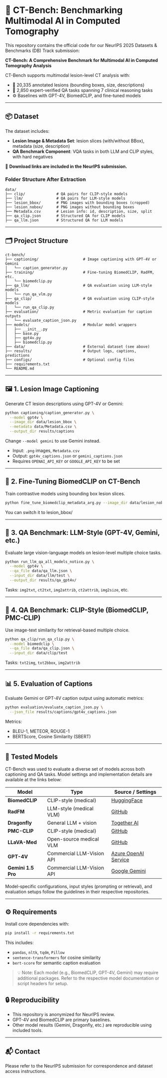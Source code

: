 # 🧠 CT-Bench: Benchmarking Multimodal AI in Computed Tomography

This repository contains the official code for our NeurIPS 2025 Datasets & Benchmarks (DB) Track submission:

**CT-Bench: A Comprehensive Benchmark for Multimodal AI in Computed Tomography Analysis**

CT-Bench supports multimodal lesion-level CT analysis with:
- 🧩 20,335 annotated lesions (bounding boxes, size, descriptions)
- 🧠 2,850 expert-verified QA tasks spanning 7 clinical reasoning tasks
- ⚙️ Baselines with GPT-4V, BiomedCLIP, and fine-tuned models

---

## 📦 Dataset

The dataset includes:
- **Lesion Image & Metadata Set**: lesion slices (with/without BBox), metadata (size, description)
- **QA Benchmark Component**: VQA tasks in both LLM and CLIP styles, with hard negatives

📝 **Download links are included in the NeurIPS submission.**

### Folder Structure After Extraction

```
data/
├── clip/              # QA pairs for CLIP-style models
├── llm/               # QA pairs for LLM-style models
├── lesion_bbox/       # PNG images with bounding boxes (cropped)
├── lesion_nobox/      # PNG images without bounding boxes
├── Metadata.csv       # Lesion info: id, description, size, split
├── qa_clip.json       # Structured QA for CLIP models
├── qa_llm.json        # Structured QA for LLM models
```

---

## 🗂️ Project Structure

```
ct-bench/
├── captioning/                    # Image captioning with GPT-4V or Gemini
│   └── caption_generator.py
├── training/                      # Fine-tuning BiomedCLIP, RadFM, etc.
│   └── biomedclip.py
├── qa_llm/                        # QA evaluation using LLM-style models
│   └── run_qa_vlm.py
├── qa_clip/                       # QA evaluation using CLIP-style models
│   └── run_qa_clip.py
├── evaluation/                    # Metric evaluation for caption outputs
│   └── evaluate_caption_json.py
├── models/                        # Modular model wrappers
│   ├── __init__.py
│   ├── base.py
│   ├── gpt4v.py
│   ├── biomedclip.py
├── data/                          # External dataset (see above)
├── results/                       # Output logs, captions, predictions
├── configs/                       # Optional config files
├── requirements.txt
└── README.md
```

---

## 🖼️ 1. Lesion Image Captioning

Generate CT lesion descriptions using GPT-4V or Gemini:

```bash
python captioning/caption_generator.py \
  --model gpt4v \
  --image_dir data/lesion_bbox \
  --metadata data/Metadata.csv \
  --output_dir results/captions
```

Change `--model gemini` to use Gemini instead.

- Input: `.png` images, `Metadata.csv`
- Output: `gpt4v_captions.json` or `gemini_captions.json`
- Requires `OPENAI_API_KEY` or `GOOGLE_API_KEY` to be set

---

## 🧪 2. Fine-Tuning BiomedCLIP on CT-Bench

Train contrastive models using bounding box lesion slices.

```bash
python fine_tune_biomedclip_metadata_arg.py --image_dir data/lesion_nobox
```

You can switch it to lesion_bbox/

---

## 🤖 3. QA Benchmark: LLM-Style (GPT-4V, Gemini, etc.)

Evaluate large vision-language models on lesion-level multiple choice tasks.

```bash
python run_llm_qa_all_models_notice.py \
  --model gpt4v \
  --qa_file data/qa_llm.json \
  --input_dir data/llm/test \
  --output_dir results/qa_gpt4v/
```

Tasks: `img2txt`, `ct2txt`, `img2attrib`, `ct2attrib`, `img2size`, etc.

---

## 🎯 4. QA Benchmark: CLIP-Style (BiomedCLIP, PMC-CLIP)

Use image-text similarity for retrieval-based multiple choice.

```bash
python qa_clip/run_qa_clip.py \
  --model biomedclip \
  --qa_file data/qa_clip.json \
  --input_dir data/clip/test
```

Tasks: `txt2img`, `txt2bbox`, `img2attrib`

---

## 📊 5. Evaluation of Captions

Evaluate Gemini or GPT-4V caption output using automatic metrics:

```bash
python evaluation/evaluate_caption_json.py \
  --json_file results/captions/gpt4v_captions.json
```

Metrics:
- BLEU-1, METEOR, ROUGE-1
- BERTScore, Cosine Similarity (SBERT)

---

## 🧪 Tested Models

CT-Bench was used to evaluate a diverse set of models across both captioning and QA tasks. Model settings and implementation details are available at the links below:

| Model              | Type                   | Source / Settings |
|--------------------|------------------------|--------------------|
| **BiomedCLIP**       | CLIP-style (medical)     | [HuggingFace](https://huggingface.co/microsoft/BiomedCLIP-PubMedBERT_256-vit_base_patch16_224) |
| **RadFM**            | LLM-style (medical VLM)  | [GitHub](https://github.com/chaoyi-wu/RadFM/tree/main/src) |
| **Dragonfly**        | General LLM + vision     | [Together AI](https://www.together.ai/blog/dragonfly-v1) |
| **PMC-CLIP**         | CLIP-style (medical)     | [GitHub](https://github.com/WeixiongLin/PMC-CLIP/tree/b0b81e3629740b4af837338ab5afa46e5d03a18e) |
| **LLaVA-Med**        | Open-source medical VLM  | [GitHub](https://github.com/microsoft/LLaVA-Med) |
| **GPT-4V**           | Commercial LLM-Vision API| [Azure OpenAI Service](https://azure.microsoft.com/en-us/products/ai-services/openai-service) |
| **Gemini 1.5 Pro**   | Commercial LLM-Vision API| [Google Gemini](https://ai.google.dev/gemini-api) |

Model-specific configurations, input styles (prompting or retrieval), and evaluation setups follow the guidelines in their respective repositories.

---

## ⚙️ Requirements

Install core dependencies with:

```bash
pip install -r requirements.txt
```

This includes:
- `pandas`, `nltk`, `tqdm`, `Pillow`
- `sentence-transformers` for cosine similarity
- `bert-score` for semantic caption evaluation

> 💡 Note: Each model (e.g., BiomedCLIP, GPT-4V, Gemini) may require additional packages. Refer to the respective model documentation or script headers for setup.


## 🔒 Reproducibility 

- This repository is anonymized for NeurIPS review.
- GPT-4V and BiomedCLIP are primary baselines.
- Other model results (Gemini, Dragonfly, etc.) are reproducible using included tools.

---

## 📬 Contact

Please refer to the NeurIPS submission for correspondence and dataset access instructions.
